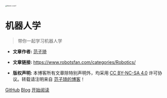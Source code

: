 <img src="https://fan-ziqi.oss-cn-beijing.aliyuncs.com/img/Robotic-cover1.jpeg" alt="Robotic-cover1" style="zoom:30%;" />

# 机器人学

> 带你一起学习机器人学

* **文章作者:** [范子琦](https://github.com/fan-ziqi)

* **文章链接:** https://www.robotsfan.com/categories/Robotics/

* **版权声明:** 本博客所有文章除特别声明外，均采用 [CC BY-NC-SA 4.0](https://creativecommons.org/licenses/by-nc-sa/4.0/) 许可协议。转载请注明来自 [范子琦的博客](https://www.robotsfan.com/)！

[GitHub](https://github.com/fan-ziqi)
[Blog](https://www.robotsfan.com/)
[开始阅读](/Robotics/)
